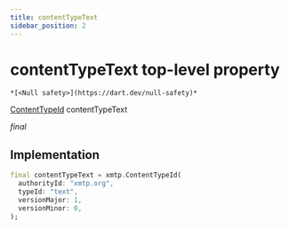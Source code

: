 ```yaml
---
title: contentTypeText
sidebar_position: 2
---
```



# contentTypeText top-level property






    *[<Null safety>](https://dart.dev/null-safety)*



[ContentTypeId](https://pub.dev/documentation/xmtp_proto/0.0.1-development/xmtp_proto/ContentTypeId-class.html) contentTypeText

_<span class="feature">final</span>_






## Implementation

```dart
final contentTypeText = xmtp.ContentTypeId(
  authorityId: "xmtp.org",
  typeId: "text",
  versionMajor: 1,
  versionMinor: 0,
);
```
